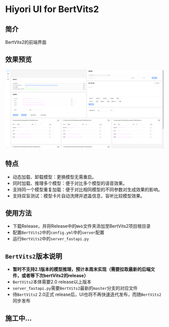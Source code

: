 # Hiyori UI for BertVits2

## 简介
BertVits2的前端界面

## 效果预览
![](docs/preview.png)

## 特点
+ 动态加载、卸载模型：更换模型无需重启。
+ 同时加载、推理多个模型：便于对比多个模型的语音效果。
+ 支持同一个模型重复加载：便于对比相同模型的不同参数对生成效果的影响。
+ 支持双盲测试：模型卡片自动洗牌并遮盖信息，盲听比较模型效果。

## 使用方法
+ 下载Release，并将Release中的`Web`文件夹添加至BertVits2项目根目录
+ 配置`BertVits2`中的`config.yml`中的`server`配置
+ 运行`BertVits2`中的`server_fastapi.py`


## `BertVits2`版本说明
+ **暂时不支持2.1版本的模型推理，预计本周末实现（需要拉取最新的后端文件，或者等下次bertVits2的release）**
+ `BertVits2`本体需要2.0 release以上版本
+ `server_fastapi.py`需要`BertVits2`最新的`master`分支的对应文件
+ 待`BertVits2` 2.0正式 release后，UI也将不再快速迭代发布，而随`BertVits2`同步发布

## 施工中...